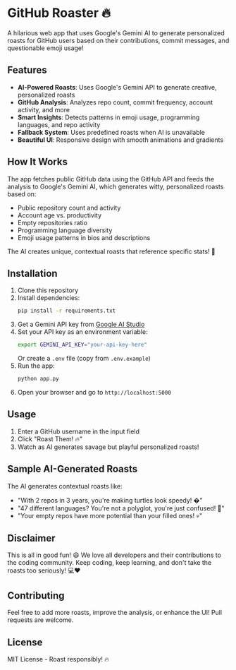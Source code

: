 # GitHub Roaster 🔥

A hilarious web app that uses Google's Gemini AI to generate personalized roasts for GitHub users based on their contributions, commit messages, and questionable emoji usage! 

## Features

- **AI-Powered Roasts**: Uses Google's Gemini API to generate creative, personalized roasts
- **GitHub Analysis**: Analyzes repo count, commit frequency, account activity, and more
- **Smart Insights**: Detects patterns in emoji usage, programming languages, and repo activity
- **Fallback System**: Uses predefined roasts when AI is unavailable
- **Beautiful UI**: Responsive design with smooth animations and gradients

## How It Works

The app fetches public GitHub data using the GitHub API and feeds the analysis to Google's Gemini AI, which generates witty, personalized roasts based on:
- Public repository count and activity
- Account age vs. productivity  
- Empty repositories ratio
- Programming language diversity
- Emoji usage patterns in bios and descriptions

The AI creates unique, contextual roasts that reference specific stats! 🎯

## Installation

1. Clone this repository
2. Install dependencies:
   ```bash
   pip install -r requirements.txt
   ```
3. Get a Gemini API key from [Google AI Studio](https://makersuite.google.com/app/apikey)
4. Set your API key as an environment variable:
   ```bash
   export GEMINI_API_KEY="your-api-key-here"
   ```
   Or create a `.env` file (copy from `.env.example`)
5. Run the app:
   ```bash
   python app.py
   ```
6. Open your browser and go to `http://localhost:5000`

## Usage

1. Enter a GitHub username in the input field
2. Click "Roast Them! 🔥"  
3. Watch as AI generates savage but playful personalized roasts!

## Sample AI-Generated Roasts

The AI generates contextual roasts like:
- "With 2 repos in 3 years, you're making turtles look speedy! �"
- "47 different languages? You're not a polyglot, you're just confused! 🤯"
- "Your empty repos have more potential than your filled ones! 💀"

## Disclaimer

This is all in good fun! 😄 We love all developers and their contributions to the coding community. Keep coding, keep learning, and don't take the roasts too seriously! 💻❤️

## Contributing

Feel free to add more roasts, improve the analysis, or enhance the UI! Pull requests are welcome.

## License

MIT License - Roast responsibly! 🔥
